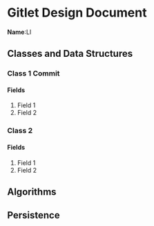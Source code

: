 # Gitlet Design Document

**Name**:LI

## Classes and Data Structures

### Class 1 Commit

#### Fields

1. Field 1
2. Field 2


### Class 2

#### Fields

1. Field 1
2. Field 2


## Algorithms

## Persistence

